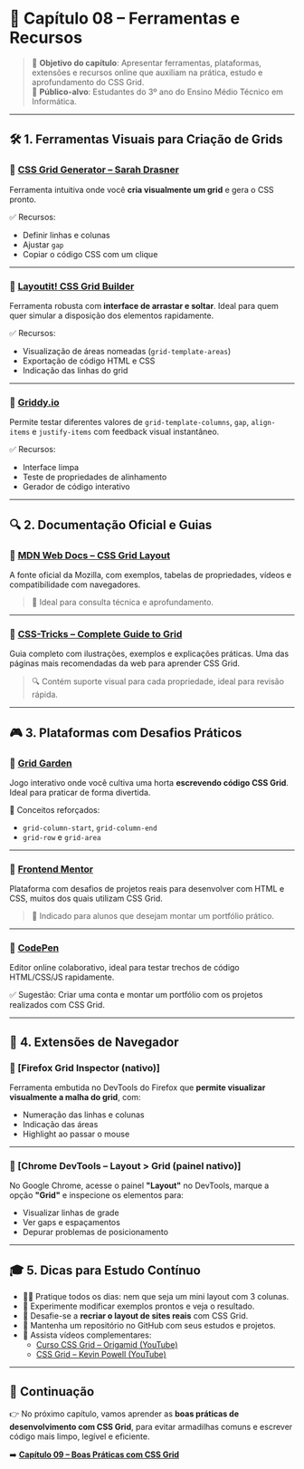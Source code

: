 # 🧩 Capítulo 08 – Ferramentas e Recursos

> 📘 **Objetivo do capítulo**: Apresentar ferramentas, plataformas, extensões e recursos online que auxiliam na prática, estudo e aprofundamento do CSS Grid.  
> 🎯 **Público-alvo**: Estudantes do 3º ano do Ensino Médio Técnico em Informática.

---

## 🛠️ 1. Ferramentas Visuais para Criação de Grids

### 🔗 [CSS Grid Generator – Sarah Drasner](https://cssgrid-generator.netlify.app/)

Ferramenta intuitiva onde você **cria visualmente um grid** e gera o CSS pronto.

✅ Recursos:
- Definir linhas e colunas
- Ajustar `gap`
- Copiar o código CSS com um clique

---

### 🔗 [Layoutit! CSS Grid Builder](https://grid.layoutit.com/)

Ferramenta robusta com **interface de arrastar e soltar**. Ideal para quem quer simular a disposição dos elementos rapidamente.

✅ Recursos:
- Visualização de áreas nomeadas (`grid-template-areas`)
- Exportação de código HTML e CSS
- Indicação das linhas do grid

---

### 🔗 [Griddy.io](https://griddy.io/)

Permite testar diferentes valores de `grid-template-columns`, `gap`, `align-items` e `justify-items` com feedback visual instantâneo.

✅ Recursos:
- Interface limpa
- Teste de propriedades de alinhamento
- Gerador de código interativo

---

## 🔍 2. Documentação Oficial e Guias

### 🔗 [MDN Web Docs – CSS Grid Layout](https://developer.mozilla.org/pt-BR/docs/Web/CSS/CSS_grid_layout)

A fonte oficial da Mozilla, com exemplos, tabelas de propriedades, vídeos e compatibilidade com navegadores.

> 📌 Ideal para consulta técnica e aprofundamento.

---

### 🔗 [CSS-Tricks – Complete Guide to Grid](https://css-tricks.com/snippets/css/complete-guide-grid/)

Guia completo com ilustrações, exemplos e explicações práticas. Uma das páginas mais recomendadas da web para aprender CSS Grid.

> 🔍 Contém suporte visual para cada propriedade, ideal para revisão rápida.

---

## 🎮 3. Plataformas com Desafios Práticos

### 🔗 [Grid Garden](https://cssgridgarden.com/)

Jogo interativo onde você cultiva uma horta **escrevendo código CSS Grid**. Ideal para praticar de forma divertida.

🎯 Conceitos reforçados:
- `grid-column-start`, `grid-column-end`
- `grid-row` e `grid-area`

---

### 🔗 [Frontend Mentor](https://www.frontendmentor.io/)

Plataforma com desafios de projetos reais para desenvolver com HTML e CSS, muitos dos quais utilizam CSS Grid.

> 📘 Indicado para alunos que desejam montar um portfólio prático.

---

### 🔗 [CodePen](https://codepen.io/)

Editor online colaborativo, ideal para testar trechos de código HTML/CSS/JS rapidamente.

✅ Sugestão: Criar uma conta e montar um portfólio com os projetos realizados com CSS Grid.

---

## 🧩 4. Extensões de Navegador

### 🔌 [Firefox Grid Inspector (nativo)]

Ferramenta embutida no DevTools do Firefox que **permite visualizar visualmente a malha do grid**, com:
- Numeração das linhas e colunas
- Indicação das áreas
- Highlight ao passar o mouse

---

### 🔌 [Chrome DevTools – Layout > Grid (painel nativo)]

No Google Chrome, acesse o painel **"Layout"** no DevTools, marque a opção **"Grid"** e inspecione os elementos para:
- Visualizar linhas de grade
- Ver gaps e espaçamentos
- Depurar problemas de posicionamento

---

## 🎓 5. Dicas para Estudo Contínuo

- 👨‍💻 Pratique todos os dias: nem que seja um mini layout com 3 colunas.
- 🧪 Experimente modificar exemplos prontos e veja o resultado.
- 🧠 Desafie-se a **recriar o layout de sites reais** com CSS Grid.
- 📂 Mantenha um repositório no GitHub com seus estudos e projetos.
- 🎥 Assista vídeos complementares:
  - [Curso CSS Grid – Origamid (YouTube)](https://www.youtube.com/playlist?list=PLnDvRpP8Bnez5GihbBXA1fZxE2r6gGGC-)
  - [CSS Grid – Kevin Powell (YouTube)](https://www.youtube.com/watch?v=rg7Fvvl3taU)

---

## 📘 Continuação

👉 No próximo capítulo, vamos aprender as **boas práticas de desenvolvimento com CSS Grid**, para evitar armadilhas comuns e escrever código mais limpo, legível e eficiente.

➡️ [**Capítulo 09 – Boas Práticas com CSS Grid**](09-boas-praticas.md)